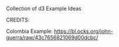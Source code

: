 Collection of d3 Example Ideas

CREDITS:

Colombia Example: https://bl.ocks.org/john-guerra/raw/43c7656821069d00dcbc/